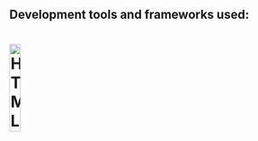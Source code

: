 ## Development tools and frameworks used:

<h1>
<img src="https://imgur.com/T1TApg1.png" alt="HTML, CSS, JS" width="20%">
</h1>
